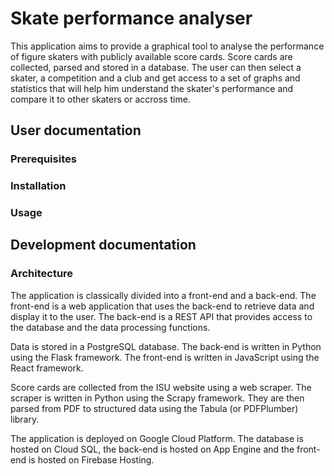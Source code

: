 # Skate performance analyser

This application aims to provide a graphical tool to analyse the performance of figure skaters with publicly available score cards.
Score cards are collected, parsed and stored in a database. The user can then select a skater, a competition and a club and get access
to a set of graphs and statistics that will help him understand the skater's performance and compare it to other skaters or accross time.

## User documentation

### Prerequisites

### Installation

### Usage

## Development documentation

### Architecture

The application is classically divided into a front-end and a back-end. The front-end is a web application that uses the back-end to
retrieve data and display it to the user. The back-end is a REST API that provides access to the database and the data processing
functions.

Data is stored in a PostgreSQL database. The back-end is written in Python using the Flask framework. The front-end is written in
JavaScript using the React framework.

Score cards are collected from the ISU website using a web scraper. The scraper is written in Python using the Scrapy framework. They
are then parsed from PDF to structured data using the Tabula (or PDFPlumber) library.

The application is deployed on Google Cloud Platform. The database is hosted on Cloud SQL, the back-end is hosted on App Engine and the
front-end is hosted on Firebase Hosting.
